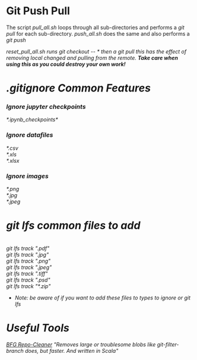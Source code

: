 # Git Push Pull

The script <i>pull_all.sh</i> loops through all sub-directories and performs a <i>git pull</i> for each sub-directory. <i>push_all.sh</i> does the same and also performs a <i>git push</i>

<i>reset_pull_all.sh runs <i>git checkout -- *</i> then a <i>git pull</i> this has the effect of removing local changed and pulling from the remote. <b>Take care when using this as you could destroy your own work!</b>


# .gitignore Common Features

### Ignore jupyter checkpoints
\*.ipynb_checkpoints\*

### Ignore datafiles
\*.csv<br>\*.xls<br>\*.xlsx

### Ignore images
\*.png<br>\*.jpg<br>\*.jpeg

# git lfs common files to add
<br> git lfs track "*.pdf"
<br> git lfs track "*.jpg"
<br> git lfs track "*.png"
<br> git lfs track "*.jpeg"
<br> git lfs track "*.tiff"
<br> git lfs track "*.psd"
<br> git lfs track "*.zip"

* Note: be aware of if you want to add these files to types to ignore or git lfs

# Useful Tools
[BFG Repo-Cleaner]("https://rtyley.github.io/bfg-repo-cleaner/") "Removes large or troublesome blobs like git-filter-branch does, but faster. And written in Scala"

